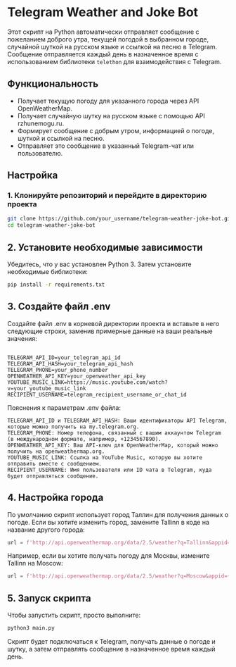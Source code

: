 # Telegram Weather and Joke Bot

Этот скрипт на Python автоматически отправляет сообщение с пожеланием доброго утра, текущей погодой в выбранном городе, случайной шуткой на русском языке и ссылкой на песню в Telegram. Сообщение отправляется каждый день в назначенное время с использованием библиотеки `telethon` для взаимодействия с Telegram.

## Функциональность

- Получает текущую погоду для указанного города через API OpenWeatherMap.
- Получает случайную шутку на русском языке с помощью API rzhunemogu.ru.
- Формирует сообщение с добрым утром, информацией о погоде, шуткой и ссылкой на песню.
- Отправляет это сообщение в указанный Telegram-чат или пользователю.

## Настройка

### 1. Клонируйте репозиторий и перейдите в директорию проекта

```bash
git clone https://github.com/your_username/telegram-weather-joke-bot.git
cd telegram-weather-joke-bot
```
## 2. Установите необходимые зависимости

Убедитесь, что у вас установлен Python 3. Затем установите необходимые библиотеки:

```bash
pip install -r requirements.txt
```
## 3. Создайте файл .env

Создайте файл .env в корневой директории проекта и вставьте в него следующие строки, заменив примерные данные на ваши реальные значения:

```plaintext

TELEGRAM_API_ID=your_telegram_api_id
TELEGRAM_API_HASH=your_telegram_api_hash
TELEGRAM_PHONE=your_phone_number
OPENWEATHER_API_KEY=your_openweather_api_key
YOUTUBE_MUSIC_LINK=https://music.youtube.com/watch?v=your_youtube_music_link
RECIPIENT_USERNAME=telegram_recipient_username_or_chat_id
```
Пояснения к параметрам .env файла:
```plaintext
TELEGRAM_API_ID и TELEGRAM_API_HASH: Ваши идентификаторы API Telegram, которые можно получить на my.telegram.org.
TELEGRAM_PHONE: Номер телефона, связанный с вашим аккаунтом Telegram (в международном формате, например, +1234567890).
OPENWEATHER_API_KEY: Ваш API-ключ для OpenWeatherMap, который можно получить на openweathermap.org.
YOUTUBE_MUSIC_LINK: Ссылка на YouTube Music, которую вы хотите отправить вместе с сообщением.
RECIPIENT_USERNAME: Имя пользователя или ID чата в Telegram, куда будет отправляться сообщение.
```
## 4. Настройка города

По умолчанию скрипт использует город Таллин для получения данных о погоде. Если вы хотите изменить город, замените Tallinn в коде на название другого города:

```python
url = f'http://api.openweathermap.org/data/2.5/weather?q=Tallinn&appid={openweather_api_key}&units=metric&lang=ru'
```
Например, если вы хотите получать погоду для Москвы, измените Tallinn на Moscow:

```python
url = f'http://api.openweathermap.org/data/2.5/weather?q=Moscow&appid={openweather_api_key}&units=metric&lang=ru'
```
## 5. Запуск скрипта

Чтобы запустить скрипт, просто выполните:

```bash
python3 main.py
```
Скрипт будет подключаться к Telegram, получать данные о погоде и шутку, а затем отправлять сообщение в назначенное время каждый день.